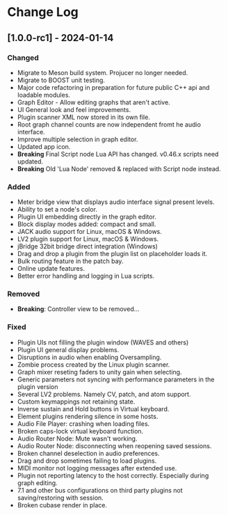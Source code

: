 # Change Log

## [1.0.0-rc1] - 2024-01-14

### Changed
- Migrate to Meson build system.  Projucer no longer needed.
- Migrate to BOOST unit testing.
- Major code refactoring in preparation for future public C++ api and loadable modules.
- Graph Editor - Allow editing graphs that aren't active.
- UI General look and feel improvements.
- Plugin scanner XML now stored in its own file.
- Root graph channel counts are now independent fromt he audio interface.
- Improve multiple selection in graph editor.
- Updated app icon.
- **Breaking** Final Script node Lua API has changed. v0.46.x scripts need updated.
- **Breaking** Old 'Lua Node' removed & replaced with Script node instead.

### Added
- Meter bridge view that displays audio interface signal present levels.
- Ability to set a node's color.
- Plugin UI embedding directly in the graph editor.
- Block display modes added: compact and small.
- JACK audio support for Linux, macOS & Windows.
- LV2 plugin support for Linux, macOS & Windows.
- jBridge 32bit bridge direct integration (Windows)
- Drag and drop a plugin from the plugin list on placeholder loads it.
- Bulk routing feature in the patch bay.
- Online update features.
- Better error handling and logging in Lua scripts.

### Removed
- **Breaking**: Controller view to be removed...

### Fixed
- Plugin UIs not filling the plugin window (WAVES and others)
- Plugin UI general display problems.
- Disruptions in audio when enabling Oversampling.
- Zombie process created by the Linux plugin scanner.
- Graph mixer reseting faders to unity gain when selecting.
- Generic parameters not syncing with performance parameters in the plugin version
- Several LV2 problems. Namely CV, patch, and atom support.
- Custom keymappings not retaining state.
- Inverse sustain and Hold buttons in Virtual keyboard.
- Element plugins rendering silence in some hosts.
- Audio File Player: crashing when loading files.
- Broken caps-lock virtual keyboard function.
- Audio Router Node: Mute wasn't working.
- Audio Router Node: disconnecting when reopening saved sessions.
- Broken channel deselection in audio preferences.
- Drag and drop sometimes failing to load plugins.
- MIDI monitor not logging messages after extended use.
- Plugin not reporting latency to the host correctly. Especially during graph editing.
- 7.1 and other bus configurations on third party plugins not saving/restoring with session.
- Broken cubase render in place.

